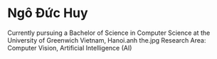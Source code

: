 # Ngô Đức Huy
Currently pursuing a Bachelor of Science in Computer Science at the University of Greenwich Vietnam, Hanoi.anh the.jpg
Research Area: Computer Vision, Artificial Intelligence (AI)